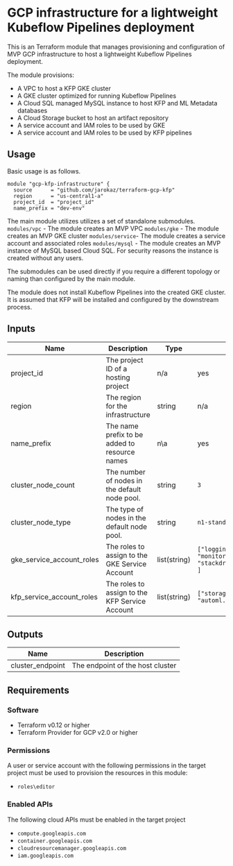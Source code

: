 # GCP infrastructure for a lightweight Kubeflow Pipelines deployment 
This is an Terraform module that manages provisioning and configuration of MVP GCP infrastructure to host a lightweight Kubeflow Pipelines deployment.

The module provisions:
- A VPC to host a KFP GKE cluster
- A GKE cluster optimized for running Kubeflow Pipelines
- A Cloud SQL managed MySQL instance to host KFP and ML Metadata databases
- A Cloud Storage bucket to host an artifact repository
- A service account and IAM roles to be used by GKE 
- A service account and IAM roles to be used by KFP pipelines

## Usage
Basic usage is as follows. 

```
module "gcp-kfp-infrastructure" {
  source      = "github.com/jarokaz/terraform-gcp-kfp"
  region      = "us-central1-a"
  project_id  = "project_id"
  name_prefix = "dev-env"
```

The main module utilizes utilizes a set of standalone submodules. 
`modules/vpc` - The module creates an MVP VPC 
`modules/gke` - The module creates an MVP GKE cluster
`modules/service`- The module creates a service account and associated roles
`modules/mysql` - The module creates an MVP instance of MySQL based Cloud SQL. For security reasons the instance is created without any users.

The submodules can be used directly if you require a different topology or naming than configured by the main module.

The module does not install Kubeflow Pipelines into the created GKE cluster. It is assumed that KFP will be installed and configured by the downstream process.


## Inputs
|Name|Description|Type|Default|Required|
|----|-----------|----|-------|--------|
|project_id|The project ID of a hosting project|n/a|yes|
|region|The region for the infrastructure|string|n/a|yes|
|name_prefix|The name prefix to be added to resource names|n\a|yes|
|cluster_node_count|The number of nodes in the default node pool. |string|`3`|no|
|cluster_node_type|The type of nodes in the default node pool.|string|`n1-standard-1`|no|
|gke_service_account_roles|The roles to assign to the GKE Service Account|list(string)|`["logging.logWriter", "monitoring.metricWriter",  "monitoring.viewer", "stackdriver.resourceMetadata.writer","storage.objectViewer" ]`|no|
|kfp_service_account_roles|The roles to assign to the KFP Service Account|list(string)|`["storage.admin", "bigquery.admin",  "automl.admin", "automl.predictor", "ml.admin"]`|no|




## Outputs
|Name|Description|
|----|-----------|
|cluster_endpoint|The endpoint of the host cluster|


## Requirements
### Software 
- Terraform v0.12 or higher
- Terraform Provider for GCP v2.0 or higher
### Permissions
A user or service account with the following permissions in the target project must be used to provision the resources in this module:
- `roles\editor`
### Enabled APIs
The following cloud APIs must be enabled in the target project
- `compute.googleapis.com`
- `container.googleapis.com`
- `cloudresourcemanager.googleapis.com`
- `iam.googleapis.com`


